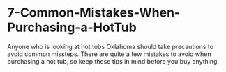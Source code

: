# 7-Common-Mistakes-When-Purchasing-a-HotTub
Anyone who is looking at hot tubs Oklahoma should take precautions to avoid common missteps. There are quite a few mistakes to avoid when purchasing a hot tub, so keep these tips in mind before you buy anything.
